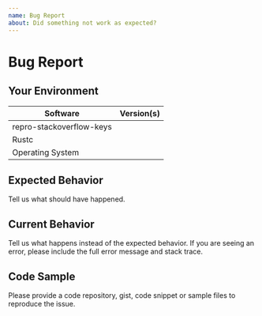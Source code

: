 ```yaml
---
name: Bug Report
about: Did something not work as expected?
---
```


# Bug Report
## Your Environment
| Software         | Version(s) |
| ---------------- | ---------- |
| repro-stackoverflow-keys      |
| Rustc            |
| Operating System |

## Expected Behavior
Tell us what should have happened.

## Current Behavior
Tell us what happens instead of the expected behavior. If you are seeing an
error, please include the full error message and stack trace.

## Code Sample
Please provide a code repository, gist, code snippet or sample files to
reproduce the issue.
